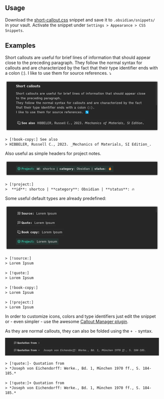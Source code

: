 ## Usage

Download the [short-callout.css](https://github.com/ltroj/obsidian-short-callout/blob/main/short-callout.css "short-callout.css") snippet and save it to `.obsidian/snippets/` in your vault. Activate the snippet under `Settings > Appearance > CSS Snippets`.

## Examples

Short callouts are useful for brief lines of information that should appear close to the preceding paragraph.
They follow the normal syntax for callouts and are characterized by the fact that their type identifier ends with a colon (:).
I like to use them for source references. ⤵️

![Example 1](readme-img/01.png)

```
> [!book-copy:] See also
> HIBBELER, Russell C., 2023. _Mechanics of Materials, SI Edition_.
```

Also useful as simple headers for project notes.

![Example 2](readme-img/02.png)

```
> [!project:]
>  **id**: shortco | **category**: Obsidian | **status**: 🔥
```

Some useful default types are already predefined:

![Example 3](readme-img/03.png)

```
> [!source:] 
> Lorem Ipsum

> [!quote:]
> Lorem Ipsum

> [!book-copy:]
> Lorem Ipsum

> [!project:]
> Lorem Ipsum
```

In order to customize icons, colors and type identifiers just edit the snippet or - even simpler - use the awesome [Callout Manager plugin](https://github.com/eth-p/obsidian-callout-manager).

As they are normal callouts, they can also be folded using the `+ -`  syntax. 

![Example 1](readme-img/04.gif)

```
> [!quote:]- Quotation from
> *Joseph von Eichendorff: Werke., Bd. 1, München 1970 ff., S. 184-185.*

> [!quote:]+ Quotation from
> *Joseph von Eichendorff: Werke., Bd. 1, München 1970 ff., S. 184-185.*
```
